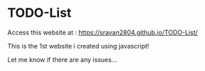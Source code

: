 # TODO-List

Access this website at : https://sravan2804.github.io/TODO-List/


This is the 1st website i created using javascript!

Let me know if there are any issues...
